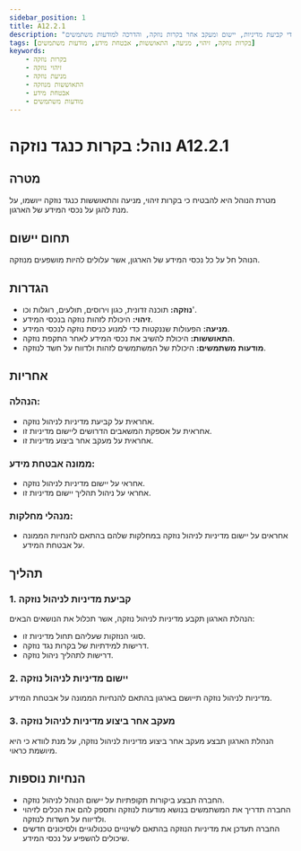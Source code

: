 ```yaml
---
sidebar_position: 1
title: A12.2.1
description: "נוהל לניהול בקרות כנגד נוזקה, כולל זיהוי, מניעה והתאוששות. הנוהל נועד להגן על נכסי המידע של הארגון על ידי קביעת מדיניות, יישום ומעקב אחר בקרות נוזקה, והדרכה למודעות משתמשים."
tags: [בקרות נוזקה, זיהוי, מניעה, התאוששות, אבטחת מידע, מודעות משתמשים]
keywords:
    - בקרות נוזקה
    - זיהוי נוזקה
    - מניעת נוזקה
    - התאוששות מנוזקה
    - אבטחת מידע
    - מודעות משתמשים
---
```


# נוהל: בקרות כנגד נוזקה A12.2.1

## מטרה
מטרת הנוהל היא להבטיח כי בקרות זיהוי, מניעה והתאוששות כנגד נוזקה ייושמו, על מנת להגן על נכסי המידע של הארגון.

## תחום יישום
הנוהל חל על כל נכסי המידע של הארגון, אשר עלולים להיות מושפעים מנוזקה.

## הגדרות
- **נוזקה:** תוכנה זדונית, כגון וירוסים, תולעים, רוגלות וכו'.
- **זיהוי:** היכולת לזהות נוזקה בנכסי המידע.
- **מניעה:** הפעולות שננקטות כדי למנוע כניסת נוזקה לנכסי המידע.
- **התאוששות:** היכולת להשיב את נכסי המידע לאחר התקפת נוזקה.
- **מודעות משתמשים:** היכולת של המשתמשים לזהות ולדווח על חשד לנוזקה.

## אחריות
### הנהלה:
- אחראית על קביעת מדיניות לניהול נוזקה.
- אחראית על אספקת המשאבים הדרושים ליישום מדיניות זו.
- אחראית על מעקב אחר ביצוע מדיניות זו.

### ממונה אבטחת מידע:
- אחראי על יישום מדיניות לניהול נוזקה.
- אחראי על ניהול תהליך יישום מדיניות זו.

### מנהלי מחלקות:
- אחראים על יישום מדיניות לניהול נוזקה במחלקות שלהם בהתאם להנחיות הממונה על אבטחת המידע.

## תהליך
### 1. קביעת מדיניות לניהול נוזקה
הנהלת הארגון תקבע מדיניות לניהול נוזקה, אשר תכלול את הנושאים הבאים:
- סוגי הנוזקות שעליהם תחול מדיניות זו.
- דרישות למידתיות של בקרות נגד נוזקה.
- דרישות לתהליך ניהול נוזקה.

### 2. יישום מדיניות לניהול נוזקה
מדיניות לניהול נוזקה תייושם בארגון בהתאם להנחיות הממונה על אבטחת המידע.

### 3. מעקב אחר ביצוע מדיניות לניהול נוזקה
הנהלת הארגון תבצע מעקב אחר ביצוע מדיניות לניהול נוזקה, על מנת לוודא כי היא מיושמת כראוי.

## הנחיות נוספות
- החברה תבצע ביקורות תקופתיות על יישום הנוהל לניהול נוזקה.
- החברה תדריך את המשתמשים בנושא מודעות לנוזקה ותספק להם את הכלים לזיהוי ולדיווח על חשדות לנוזקה.
- החברה תעדכן את מדיניות הנוזקה בהתאם לשינויים טכנולוגיים ולסיכונים חדשים שיכולים להשפיע על נכסי המידע.